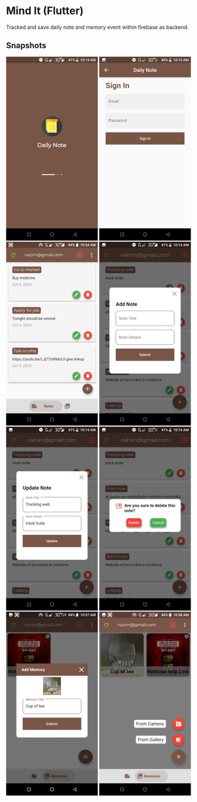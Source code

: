 # Mind It (Flutter)

Tracked and save daily note and memory event within firebase as backend.

## Snapshots

<img src = "https://github.com/hkobir/flutter_firebase/blob/master/flutter_firebase/snapshots/0.png" width="250px" height="500">
<img src = "https://github.com/hkobir/flutter_firebase/blob/master/flutter_firebase/snapshots/1.png" width="250px" height="500">
<img src = "https://github.com/hkobir/flutter_firebase/blob/master/flutter_firebase/snapshots/2.png" width="250px" height="500">
<img src = "https://github.com/hkobir/flutter_firebase/blob/master/flutter_firebase/snapshots/3.png" width="250px" height="500">
<img src = "https://github.com/hkobir/flutter_firebase/blob/master/flutter_firebase/snapshots/4.png" width="250px" height="500">
<img src = "https://github.com/hkobir/flutter_firebase/blob/master/flutter_firebase/snapshots/5.png" width="250px" height="500">
<img src = "https://github.com/hkobir/flutter_firebase/blob/master/flutter_firebase/snapshots/6.png" width="250px" height="500">
<img src = "https://github.com/hkobir/flutter_firebase/blob/master/flutter_firebase/snapshots/7.png" width="250px" height="500">


